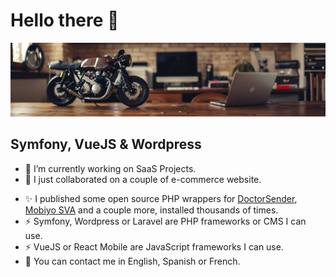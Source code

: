 # Hello there 👋

![Julien](https://github.com/encreinformatique/encreinformatique/blob/main/banner_github.webp)

## Symfony, VueJS & Wordpress

- 🔭 I’m currently working on SaaS Projects.
- 👯 I just collaborated on a couple of e-commerce website.
<!-- - 📫 I am available for hiring -->
- ✨ I published some open source PHP wrappers for [DoctorSender](https://packagist.org/packages/encreinformatique/doctorsender-api-php), [Mobiyo SVA](https://packagist.org/packages/encreinformatique/mobiyo) and a couple more, installed thousands of times.
- ⚡ Symfony, Wordpress or Laravel are PHP frameworks or CMS I can use.
- ⚡ VueJS or React Mobile are JavaScript frameworks I can use.
- 💬 You can contact me in English, Spanish or French.

<!--
**encreinformatique/encreinformatique** is a ✨ _special_ ✨ repository because its `README.md` (this file) appears on your GitHub profile.

Here are some ideas to get you started:

- 🔭 I’m currently working on ...
- 🌱 I’m currently learning ...
- 👯 I’m looking to collaborate on ...
- 🤔 I’m looking for help with ...
- 💬 Ask me about ...
- 📫 How to reach me: ...
- 😄 Pronouns: ...
- ⚡ Fun fact: ...
-->
